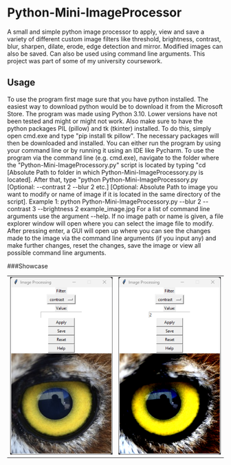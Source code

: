 # Python-Mini-ImageProcessor
A small and simple python image processor to apply, view and save a variety of different custom image filters like threshold, brightness, 
contrast, blur, sharpen, dilate, erode, edge detection and mirror. Modified images can also be saved. Can also be used using command line arguments. 
This project was part of some of my university coursework.

## Usage
To use the program first mage sure that you have python installed. The easiest way to download python would be to download it from the Microsoft Store. The program was made
using Python 3.10. Lower versions have not been tested and might or might not work. Also make sure to have the python packages PIL (pillow) and tk (tkinter) installed.
To do this, simply open cmd.exe and type "pip install tk pillow". The necessary packages will then be downloaded and installed.
You can either run the program by using your command line or by running it using an IDE like Pycharm. To use the program via the command line (e.g. cmd.exe), navigate to the 
folder where the "Python-Mini-ImageProcessory.py" script is located by typing "cd [Absolute Path to folder in which Python-Mini-ImageProcessory.py is located]. 
After that, type "python Python-Mini-ImageProcessory.py [Optional: --contrast 2 --blur 2 etc.] [Optional: Absolute Path to image you want to modify or name of image if it
is located in the same directory of the script].
Example 1: python Python-Mini-ImageProcessory.py --blur 2  --contrast 3 --brightness 2 example_image.jpg
For a list of command line arguments use the argument --help.
If no image path or name is given, a file explorer window will open where you can select the image file to modify. After pressing enter, a GUI will open up where you can
see the changes made to the image via the command line arguments (if you input any) and make further changes, reset the changes, save the image or view all possible command line arguments.

###Showcase

<table>
  <tr>
    <td><kbd> <img src="Image Processing Pre.png" width="500" /> </kbd></td>
    <td><kbd> <img src="Image Processing Post.png" width="500" /> </kbd></td>
  </tr>
</table>
